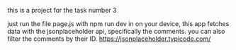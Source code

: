 this is a project for the task number 3

just run the file page.js with npm run dev in on your device, this app fetches data with the jsonplaceholder api, specifically the comments.
you can also filter the comments by their ID. 
https://jsonplaceholder.typicode.com/ 
